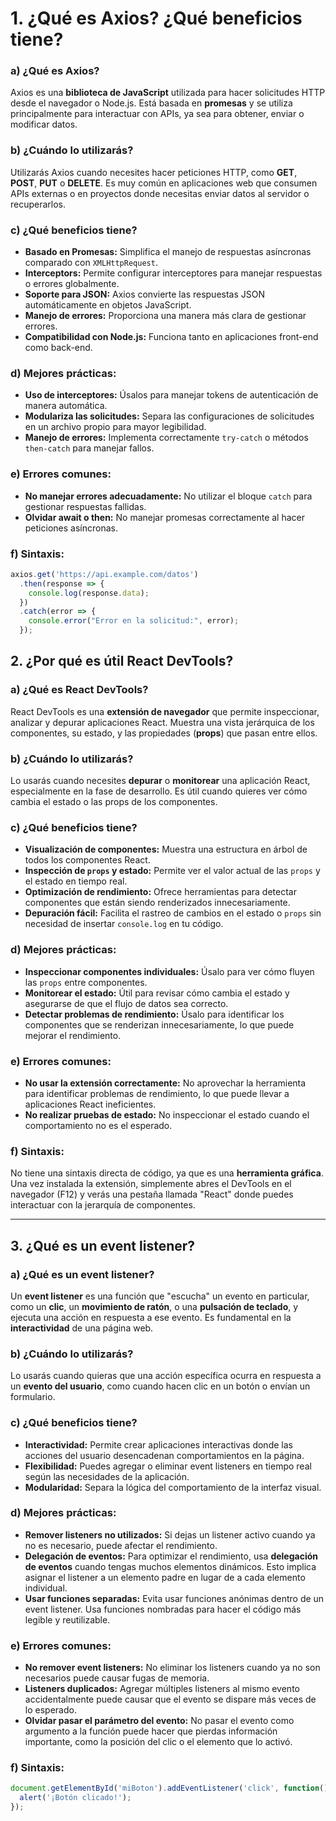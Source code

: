 # 1. ¿Qué es Axios? ¿Qué beneficios tiene?

### a) ¿Qué es Axios?
Axios es una **biblioteca de JavaScript** utilizada para hacer solicitudes HTTP desde el navegador o Node.js. Está basada en **promesas** y se utiliza principalmente para interactuar con APIs, ya sea para obtener, enviar o modificar datos.

### b) ¿Cuándo lo utilizarás?
Utilizarás Axios cuando necesites hacer peticiones HTTP, como **GET**, **POST**, **PUT** o **DELETE**. Es muy común en aplicaciones web que consumen APIs externas o en proyectos donde necesitas enviar datos al servidor o recuperarlos.

### c) ¿Qué beneficios tiene?
- **Basado en Promesas:** Simplifica el manejo de respuestas asíncronas comparado con `XMLHttpRequest`.
- **Interceptors:** Permite configurar interceptores para manejar respuestas o errores globalmente.
- **Soporte para JSON:** Axios convierte las respuestas JSON automáticamente en objetos JavaScript.
- **Manejo de errores:** Proporciona una manera más clara de gestionar errores.
- **Compatibilidad con Node.js:** Funciona tanto en aplicaciones front-end como back-end.
  
### d) Mejores prácticas:
- **Uso de interceptores:** Úsalos para manejar tokens de autenticación de manera automática.
- **Modulariza las solicitudes:** Separa las configuraciones de solicitudes en un archivo propio para mayor legibilidad.
- **Manejo de errores:** Implementa correctamente `try-catch` o métodos `then-catch` para manejar fallos.

### e) Errores comunes:
- **No manejar errores adecuadamente:** No utilizar el bloque `catch` para gestionar respuestas fallidas.
- **Olvidar await o then:** No manejar promesas correctamente al hacer peticiones asíncronas.

### f) Sintaxis:
```javascript
axios.get('https://api.example.com/datos')
  .then(response => {
    console.log(response.data);
  })
  .catch(error => {
    console.error("Error en la solicitud:", error);
  });
  ```
## 2. ¿Por qué es útil React DevTools?

### a) ¿Qué es React DevTools?
React DevTools es una **extensión de navegador** que permite inspeccionar, analizar y depurar aplicaciones React. Muestra una vista jerárquica de los componentes, su estado, y las propiedades (**props**) que pasan entre ellos.

### b) ¿Cuándo lo utilizarás?
Lo usarás cuando necesites **depurar** o **monitorear** una aplicación React, especialmente en la fase de desarrollo. Es útil cuando quieres ver cómo cambia el estado o las props de los componentes.

### c) ¿Qué beneficios tiene?
- **Visualización de componentes:** Muestra una estructura en árbol de todos los componentes React.
- **Inspección de `props` y estado:** Permite ver el valor actual de las `props` y el estado en tiempo real.
- **Optimización de rendimiento:** Ofrece herramientas para detectar componentes que están siendo renderizados innecesariamente.
- **Depuración fácil:** Facilita el rastreo de cambios en el estado o `props` sin necesidad de insertar `console.log` en tu código.

### d) Mejores prácticas:
- **Inspeccionar componentes individuales:** Úsalo para ver cómo fluyen las `props` entre componentes.
- **Monitorear el estado:** Útil para revisar cómo cambia el estado y asegurarse de que el flujo de datos sea correcto.
- **Detectar problemas de rendimiento:** Úsalo para identificar los componentes que se renderizan innecesariamente, lo que puede mejorar el rendimiento.

### e) Errores comunes:
- **No usar la extensión correctamente:** No aprovechar la herramienta para identificar problemas de rendimiento, lo que puede llevar a aplicaciones React ineficientes.
- **No realizar pruebas de estado:** No inspeccionar el estado cuando el comportamiento no es el esperado.

### f) Sintaxis:
No tiene una sintaxis directa de código, ya que es una **herramienta gráfica**. Una vez instalada la extensión, simplemente abres el DevTools en el navegador (F12) y verás una pestaña llamada "React" donde puedes interactuar con la jerarquía de componentes.

---

## 3. ¿Qué es un event listener?

### a) ¿Qué es un event listener?
Un **event listener** es una función que "escucha" un evento en particular, como un **clic**, un **movimiento de ratón**, o una **pulsación de teclado**, y ejecuta una acción en respuesta a ese evento. Es fundamental en la **interactividad** de una página web.

### b) ¿Cuándo lo utilizarás?
Lo usarás cuando quieras que una acción específica ocurra en respuesta a un **evento del usuario**, como cuando hacen clic en un botón o envían un formulario.

### c) ¿Qué beneficios tiene?
- **Interactividad:** Permite crear aplicaciones interactivas donde las acciones del usuario desencadenan comportamientos en la página.
- **Flexibilidad:** Puedes agregar o eliminar event listeners en tiempo real según las necesidades de la aplicación.
- **Modularidad:** Separa la lógica del comportamiento de la interfaz visual.

### d) Mejores prácticas:
- **Remover listeners no utilizados:** Si dejas un listener activo cuando ya no es necesario, puede afectar el rendimiento.
- **Delegación de eventos:** Para optimizar el rendimiento, usa **delegación de eventos** cuando tengas muchos elementos dinámicos. Esto implica asignar el listener a un elemento padre en lugar de a cada elemento individual.
- **Usar funciones separadas:** Evita usar funciones anónimas dentro de un event listener. Usa funciones nombradas para hacer el código más legible y reutilizable.

### e) Errores comunes:
- **No remover event listeners:** No eliminar los listeners cuando ya no son necesarios puede causar fugas de memoria.
- **Listeners duplicados:** Agregar múltiples listeners al mismo evento accidentalmente puede causar que el evento se dispare más veces de lo esperado.
- **Olvidar pasar el parámetro del evento:** No pasar el evento como argumento a la función puede hacer que pierdas información importante, como la posición del clic o el elemento que lo activó.

### f) Sintaxis:
```javascript
document.getElementById('miBoton').addEventListener('click', function() {
  alert('¡Botón clicado!');
});
